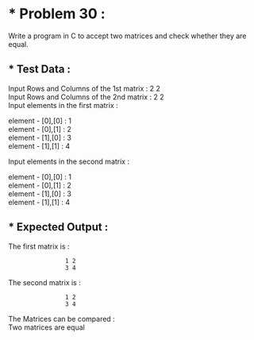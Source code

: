 # * Problem 30 :

Write a program in C to accept two matrices and check whether they are equal.

## * Test Data :

Input Rows and Columns of the 1st matrix : 2 2  
Input Rows and Columns of the 2nd matrix : 2 2  
Input elements in the first matrix :  

element - [0],[0] : 1  
element - [0],[1] : 2  
element - [1],[0] : 3  
element - [1],[1] : 4  

Input elements in the second matrix :  

element - [0],[0] : 1  
element - [0],[1] : 2  
element - [1],[0] : 3  
element - [1],[1] : 4  

## * Expected Output :

The first matrix is :  

                    1 2
                    3 4

The second matrix is :  

                    1 2
                    3 4

The Matrices can be compared :  
Two matrices are equal
